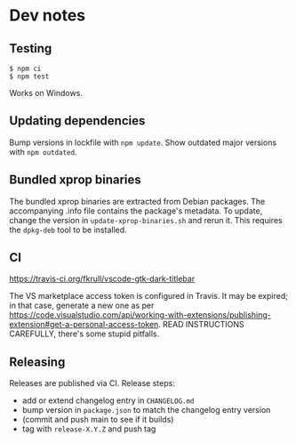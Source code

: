 # Dev notes
## Testing
```
$ npm ci
$ npm test
```
Works on Windows.

## Updating dependencies
Bump versions in lockfile with `npm update`. Show outdated major versions with
`npm outdated`.

## Bundled xprop binaries
The bundled xprop binaries are extracted from Debian packages. The accompanying
.info file contains the package's metadata. To update, change the version in
`update-xprop-binaries.sh` and rerun it. This requires the `dpkg-deb` tool to be
installed.

## CI
https://travis-ci.org/fkrull/vscode-gtk-dark-titlebar

The VS marketplace access token is configured in Travis. It may be expired; in
that case, generate a new one as per https://code.visualstudio.com/api/working-with-extensions/publishing-extension#get-a-personal-access-token.
READ INSTRUCTIONS CAREFULLY, there's some stupid pitfalls.

## Releasing
Releases are published via CI. Release steps:

* add or extend changelog entry in `CHANGELOG.md`
* bump version in `package.json` to match the changelog entry version
* (commit and push main to see if it builds)
* tag with `release-X.Y.Z` and push tag

